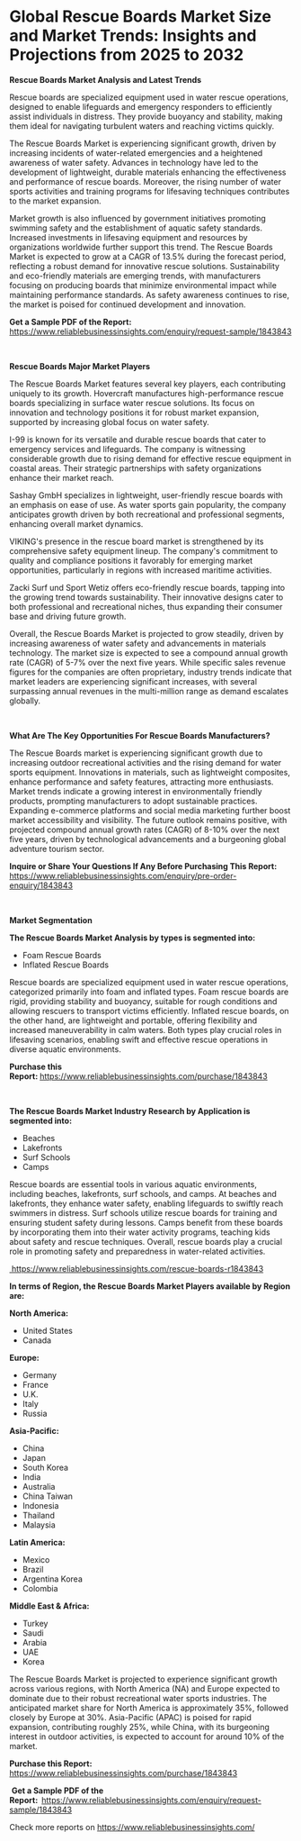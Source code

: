<p><h1>Global Rescue Boards Market Size and Market Trends: Insights and Projections from 2025 to 2032</h1></p><p><strong>Rescue Boards Market Analysis and Latest Trends</strong></p>
<p><p>Rescue boards are specialized equipment used in water rescue operations, designed to enable lifeguards and emergency responders to efficiently assist individuals in distress. They provide buoyancy and stability, making them ideal for navigating turbulent waters and reaching victims quickly.</p><p>The Rescue Boards Market is experiencing significant growth, driven by increasing incidents of water-related emergencies and a heightened awareness of water safety. Advances in technology have led to the development of lightweight, durable materials enhancing the effectiveness and performance of rescue boards. Moreover, the rising number of water sports activities and training programs for lifesaving techniques contributes to the market expansion.</p><p>Market growth is also influenced by government initiatives promoting swimming safety and the establishment of aquatic safety standards. Increased investments in lifesaving equipment and resources by organizations worldwide further support this trend. The Rescue Boards Market is expected to grow at a CAGR of 13.5% during the forecast period, reflecting a robust demand for innovative rescue solutions. Sustainability and eco-friendly materials are emerging trends, with manufacturers focusing on producing boards that minimize environmental impact while maintaining performance standards. As safety awareness continues to rise, the market is poised for continued development and innovation.</p></p>
<p><strong>Get a Sample PDF of the Report:&nbsp;</strong> <a href="https://www.reliablebusinessinsights.com/enquiry/request-sample/1843843?utm_campaign=3109&utm_medium=2&utm_source=Github&utm_content=ia&utm_term=09042025&utm_id=rescue-boards">https://www.reliablebusinessinsights.com/enquiry/request-sample/1843843</a></p>
<p>&nbsp;</p>
<p><strong>Rescue Boards Major Market Players</strong></p>
<p><p>The Rescue Boards Market features several key players, each contributing uniquely to its growth. Hovercraft manufactures high-performance rescue boards specializing in surface water rescue solutions. Its focus on innovation and technology positions it for robust market expansion, supported by increasing global focus on water safety.</p><p>I-99 is known for its versatile and durable rescue boards that cater to emergency services and lifeguards. The company is witnessing considerable growth due to rising demand for effective rescue equipment in coastal areas. Their strategic partnerships with safety organizations enhance their market reach.</p><p>Sashay GmbH specializes in lightweight, user-friendly rescue boards with an emphasis on ease of use. As water sports gain popularity, the company anticipates growth driven by both recreational and professional segments, enhancing overall market dynamics.</p><p>VIKING's presence in the rescue board market is strengthened by its comprehensive safety equipment lineup. The company's commitment to quality and compliance positions it favorably for emerging market opportunities, particularly in regions with increased maritime activities.</p><p>Zacki Surf und Sport Wetiz offers eco-friendly rescue boards, tapping into the growing trend towards sustainability. Their innovative designs cater to both professional and recreational niches, thus expanding their consumer base and driving future growth.</p><p>Overall, the Rescue Boards Market is projected to grow steadily, driven by increasing awareness of water safety and advancements in materials technology. The market size is expected to see a compound annual growth rate (CAGR) of 5-7% over the next five years. While specific sales revenue figures for the companies are often proprietary, industry trends indicate that market leaders are experiencing significant increases, with several surpassing annual revenues in the multi-million range as demand escalates globally.</p></p>
<p>&nbsp;</p>
<p><strong>What Are The Key Opportunities For Rescue Boards Manufacturers?</strong></p>
<p><p>The Rescue Boards market is experiencing significant growth due to increasing outdoor recreational activities and the rising demand for water sports equipment. Innovations in materials, such as lightweight composites, enhance performance and safety features, attracting more enthusiasts. Market trends indicate a growing interest in environmentally friendly products, prompting manufacturers to adopt sustainable practices. Expanding e-commerce platforms and social media marketing further boost market accessibility and visibility. The future outlook remains positive, with projected compound annual growth rates (CAGR) of 8-10% over the next five years, driven by technological advancements and a burgeoning global adventure tourism sector.</p></p>
<p><strong>Inquire or Share Your Questions If Any Before Purchasing This Report:</strong> <a href="https://www.reliablebusinessinsights.com/enquiry/pre-order-enquiry/1843843?utm_campaign=3109&utm_medium=2&utm_source=Github&utm_content=ia&utm_term=09042025&utm_id=rescue-boards">https://www.reliablebusinessinsights.com/enquiry/pre-order-enquiry/1843843</a></p>
<p>&nbsp;</p>
<p><strong>Market Segmentation</strong></p>
<p><strong>The Rescue Boards Market Analysis by types is segmented into:</strong></p>
<p><ul><li>Foam Rescue Boards</li><li>Inflated Rescue Boards</li></ul></p>
<p><p>Rescue boards are specialized equipment used in water rescue operations, categorized primarily into foam and inflated types. Foam rescue boards are rigid, providing stability and buoyancy, suitable for rough conditions and allowing rescuers to transport victims efficiently. Inflated rescue boards, on the other hand, are lightweight and portable, offering flexibility and increased maneuverability in calm waters. Both types play crucial roles in lifesaving scenarios, enabling swift and effective rescue operations in diverse aquatic environments.</p></p>
<p><strong>Purchase this Report:&nbsp;</strong><a href="https://www.reliablebusinessinsights.com/purchase/1843843?utm_campaign=3109&utm_medium=2&utm_source=Github&utm_content=ia&utm_term=09042025&utm_id=rescue-boards">https://www.reliablebusinessinsights.com/purchase/1843843</a></p>
<p>&nbsp;</p>
<p><strong>The Rescue Boards Market Industry Research by Application is segmented into:</strong></p>
<p><ul><li>Beaches</li><li>Lakefronts</li><li>Surf Schools</li><li>Camps</li></ul></p>
<p><p>Rescue boards are essential tools in various aquatic environments, including beaches, lakefronts, surf schools, and camps. At beaches and lakefronts, they enhance water safety, enabling lifeguards to swiftly reach swimmers in distress. Surf schools utilize rescue boards for training and ensuring student safety during lessons. Camps benefit from these boards by incorporating them into their water activity programs, teaching kids about safety and rescue techniques. Overall, rescue boards play a crucial role in promoting safety and preparedness in water-related activities.</p></p>
<p><a href="https://www.reliablebusinessinsights.com/rescue-boards-r1843843?utm_campaign=3109&utm_medium=2&utm_source=Github&utm_content=ia&utm_term=09042025&utm_id=rescue-boards">&nbsp;https://www.reliablebusinessinsights.com/rescue-boards-r1843843</a></p>
<p><strong>In terms of Region, the Rescue Boards Market Players available by Region are:</strong></p>
<p>
    <p> <strong> North America: </strong>
        <ul>
            <li>United States</li>
            <li>Canada</li>
        </ul>
        </p> 
    <p> <strong> Europe: </strong>
        <ul>
            <li>Germany</li>
            <li>France</li>
            <li>U.K.</li>
            <li>Italy</li>
            <li>Russia</li>
        </ul>
        </p> 
    <p> <strong> Asia-Pacific: </strong>
        <ul>
            <li>China</li>
            <li>Japan</li>
            <li>South Korea</li>
            <li>India</li>
            <li>Australia</li>
            <li>China Taiwan</li>
            <li>Indonesia</li>
            <li>Thailand</li>
            <li>Malaysia</li>
        </ul>
        </p> 
    <p> <strong> Latin America: </strong>
        <ul>
            <li>Mexico</li>
            <li>Brazil</li>
            <li>Argentina Korea</li>
            <li>Colombia</li>
        </ul>
        </p> 
    <p> <strong> Middle East & Africa: </strong>
        <ul>
            <li>Turkey</li>
            <li>Saudi</li>
            <li>Arabia</li>
            <li>UAE</li>
            <li>Korea</li>
        </ul>
    </p>
    </p>
<p><p>The Rescue Boards Market is projected to experience significant growth across various regions, with North America (NA) and Europe expected to dominate due to their robust recreational water sports industries. The anticipated market share for North America is approximately 35%, followed closely by Europe at 30%. Asia-Pacific (APAC) is poised for rapid expansion, contributing roughly 25%, while China, with its burgeoning interest in outdoor activities, is expected to account for around 10% of the market.</p></p>
<p><strong>Purchase this Report: </strong><a href="https://www.reliablebusinessinsights.com/purchase/1843843?utm_campaign=3109&utm_medium=2&utm_source=Github&utm_content=ia&utm_term=09042025&utm_id=rescue-boards">https://www.reliablebusinessinsights.com/purchase/1843843</a></p>
<p>&nbsp;<strong>Get a Sample PDF of the Report:&nbsp;&nbsp;</strong><a href="https://www.reliablebusinessinsights.com/enquiry/request-sample/1843843?utm_campaign=3109&utm_medium=2&utm_source=Github&utm_content=ia&utm_term=09042025&utm_id=rescue-boards">https://www.reliablebusinessinsights.com/enquiry/request-sample/1843843</a></p>
<p><strong></strong></p>
<p>Check more reports on <a href="https://www.reliablebusinessinsights.com/?utm_campaign=3109&utm_medium=2&utm_source=Github&utm_content=ia&utm_term=09042025&utm_id=rescue-boards">https://www.reliablebusinessinsights.com/</a></p>